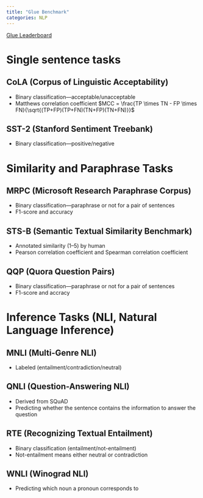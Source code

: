 ```yaml
---
title: "Glue Benchmark"
categories: NLP
---
```


[Glue Leaderboard](https://gluebenchmark.com/leaderboard/)

# Single sentence tasks

## CoLA (Corpus of Linguistic Acceptability)

- Binary classification—acceptable/unacceptable
- Matthews correlation coefficient $MCC = \frac{TP \times TN - FP \times FN}{\sqrt{(TP+FP)(TP+FN)(TN+FP)(TN+FN)}}$

## SST-2 (Stanford Sentiment Treebank)

- Binary classification—positive/negative

# Similarity and Paraphrase Tasks

## MRPC (Microsoft Research Paraphrase Corpus)

- Binary classification—paraphrase or not for a pair of sentences
- F1-score and accuracy

## STS-B (Semantic Textual Similarity Benchmark)

- Annotated similarity (1–5) by human
- Pearson correlation coefficient and Spearman correlation coefficient

## QQP (Quora Question Pairs)

- Binary classification—paraphrase or not for a pair of sentences
- F1-score and accracy

# Inference Tasks (NLI, Natural Language Inference)

## MNLI (Multi-Genre NLI)

- Labeled (entailment/contradiction/neutral)

## QNLI (Question-Answering NLI)

- Derived from SQuAD
- Predicting whether the sentence contains the information to answer the question

## RTE (Recognizing Textual Entailment)

- Binary classification (entailment/not-entailment)
- Not-entailment means either neutral or contradiction

## WNLI (Winograd NLI)

- Predicting which noun a pronoun corresponds to
